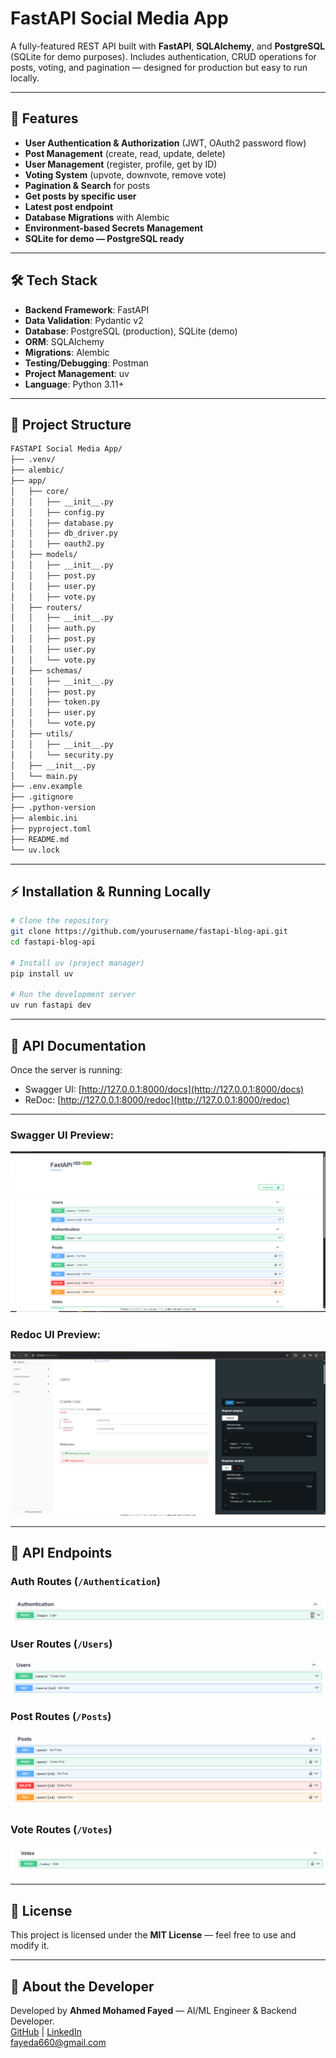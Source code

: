 # FastAPI Social Media App

A fully-featured REST API built with **FastAPI**, **SQLAlchemy**, and **PostgreSQL** (SQLite for demo purposes).
Includes authentication, CRUD operations for posts, voting, and pagination — designed for production but easy to run locally.

---

## 🚀 Features

- **User Authentication & Authorization** (JWT, OAuth2 password flow)
- **Post Management** (create, read, update, delete)
- **User Management** (register, profile, get by ID)
- **Voting System** (upvote, downvote, remove vote)
- **Pagination & Search** for posts
- **Get posts by specific user**
- **Latest post endpoint**
- **Database Migrations** with Alembic
- **Environment-based Secrets Management**
- **SQLite for demo — PostgreSQL ready**

---

## 🛠 Tech Stack

- **Backend Framework**: FastAPI
- **Data Validation**: Pydantic v2
- **Database**: PostgreSQL (production), SQLite (demo)
- **ORM**: SQLAlchemy
- **Migrations**: Alembic
- **Testing/Debugging**: Postman
- **Project Management**: uv
- **Language**: Python 3.11+

---

## 📂 Project Structure

```bash
FASTAPI Social Media App/
├── .venv/
├── alembic/
├── app/
│   ├── core/
│   │   ├── __init__.py
│   │   ├── config.py
│   │   ├── database.py
│   │   ├── db_driver.py
│   │   ├── oauth2.py
│   ├── models/
│   │   ├── __init__.py
│   │   ├── post.py
│   │   ├── user.py
│   │   ├── vote.py
│   ├── routers/
│   │   ├── __init__.py
│   │   ├── auth.py
│   │   ├── post.py
│   │   ├── user.py
│   │   └── vote.py
│   ├── schemas/
│   │   ├── __init__.py
│   │   ├── post.py
│   │   ├── token.py
│   │   ├── user.py
│   │   └── vote.py
│   ├── utils/
│   │   ├── __init__.py
│   │   └── security.py
│   ├── __init__.py
│   └── main.py
├── .env.example
├── .gitignore
├── .python-version
├── alembic.ini
├── pyproject.toml
├── README.md
└── uv.lock

```

---

## ⚡ Installation & Running Locally

```bash
# Clone the repository
git clone https://github.com/yourusername/fastapi-blog-api.git
cd fastapi-blog-api

# Install uv (project manager)
pip install uv

# Run the development server
uv run fastapi dev
```

---

## 📜 API Documentation

Once the server is running:

* Swagger UI: [http://127.0.0.1:8000/docs](http://127.0.0.1:8000/docs)
* ReDoc: [http://127.0.0.1:8000/redoc](http://127.0.0.1:8000/redoc)

---
### **Swagger UI Preview:**
![Swagger UI Screenshot](./images/swagger.png)

### **Redoc UI Preview:**
![Redoc UI Screenshot](./images/redoc.png)

---

## 📌 API Endpoints

### **Auth Routes** (`/Authentication`)
![Auth Routes Swagger Screenshot](./images/auth.png)

### **User Routes** (`/Users`)
![User Routes Swagger Screenshot](./images/user.png)

### **Post Routes** (`/Posts`)
![Post Routes Swagger Screenshot](./images/post.png)

### **Vote Routes** (`/Votes`)
![Vote Routes Swagger Screenshot](./images/vote.png)

---
## 📄 License

This project is licensed under the **MIT License** — feel free to use and modify it.

---

## 💼 About the Developer

Developed by **Ahmed Mohamed Fayed** — AI/ML Engineer & Backend Developer.  
[GitHub](https://github.com/Fayedolla)  |  [LinkedIn](www.linkedin.com/in/ahmed-fayed-04a5112b7)  
fayeda660@gmail.com
